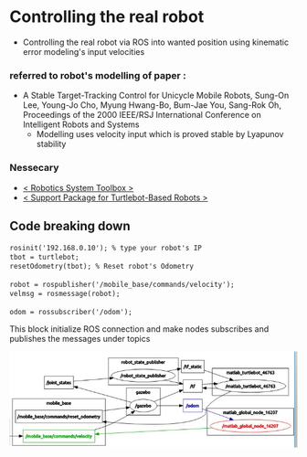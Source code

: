 # Controlling the real robot
+ Controlling the real robot via ROS into wanted position using kinematic error modeling's input velocities

### referred to robot's modelling of paper : 
+ A Stable Target-Tracking Control for Unicycle Mobile Robots, Sung-On Lee, Young-Jo Cho, Myung Hwang-Bo, Bum-Jae You, Sang-Rok Oh, Proceedings of the 2000 IEEE/RSJ International Conference on Intelligent Robots and Systems 
  + Modelling uses velocity input which is proved stable by Lyapunov stability

### Nessecary
+ [< Robotics System Toolbox >](https://kr.mathworks.com/help/robotics/classeslist.html)
+ [< Support Package for Turtlebot-Based Robots >](https://kr.mathworks.com/help/supportpkg/turtlebotrobot/index.html)
## Code breaking down
    rosinit('192.168.0.10'); % type your robot's IP
    tbot = turtlebot;
    resetOdometry(tbot); % Reset robot's Odometry
    
    robot = rospublisher('/mobile_base/commands/velocity');
    velmsg = rosmessage(robot);
    
    odom = rossubscriber('/odom');


This block initialize ROS connection and make nodes subscribes and publishes the messages under topics

<img src="https://github.com/engcang/image-files/blob/master/turtlebot2/rqt1.JPG" width="800" class="center">
